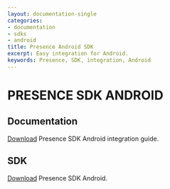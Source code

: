 ```yaml
---
layout: documentation-single
categories:
- documentation
- sdks
- android
title: Presence Android SDK
excerpt: Easy integration for Android.
keywords: Presence, SDK, integration, Android
---
```


# PRESENCE SDK ANDROID

## Documentation

[Download](/products-and-docs/sdks/presence/android/Presence_SDK_Android.pdf) Presence SDK Android integration guide.

## SDK

[Download](/products-and-docs/sdks/presence/android/Android_Presence_SDK-Version_1_1_1.zip)  Presence SDK Android.
